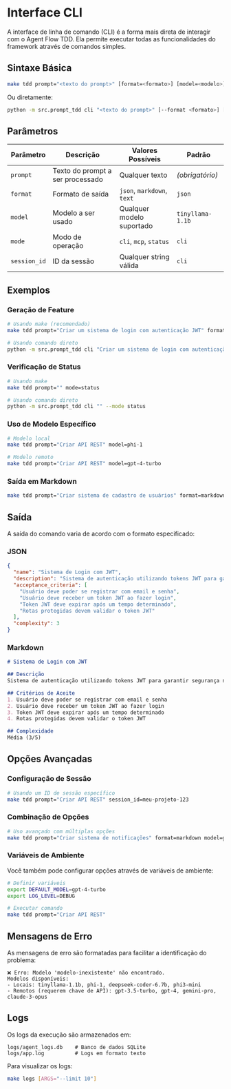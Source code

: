 # Interface CLI

A interface de linha de comando (CLI) é a forma mais direta de interagir com o Agent Flow TDD. Ela permite executar todas as funcionalidades do framework através de comandos simples.

## Sintaxe Básica

```bash
make tdd prompt="<texto do prompt>" [format=<formato>] [model=<modelo>] [mode=<modo>] [session_id=<id>]
```

Ou diretamente:

```bash
python -m src.prompt_tdd cli "<texto do prompt>" [--format <formato>] [--model <modelo>] [--session-id <id>]
```

## Parâmetros

| Parâmetro | Descrição | Valores Possíveis | Padrão |
|-----------|-----------|-------------------|--------|
| `prompt` | Texto do prompt a ser processado | Qualquer texto | *(obrigatório)* |
| `format` | Formato de saída | `json`, `markdown`, `text` | `json` |
| `model` | Modelo a ser usado | Qualquer modelo suportado | `tinyllama-1.1b` |
| `mode` | Modo de operação | `cli`, `mcp`, `status` | `cli` |
| `session_id` | ID da sessão | Qualquer string válida | `cli` |

## Exemplos

### Geração de Feature

```bash
# Usando make (recomendado)
make tdd prompt="Criar um sistema de login com autenticação JWT" format=json

# Usando comando direto
python -m src.prompt_tdd cli "Criar um sistema de login com autenticação JWT" --format json
```

### Verificação de Status

```bash
# Usando make
make tdd prompt="" mode=status

# Usando comando direto
python -m src.prompt_tdd cli "" --mode status
```

### Uso de Modelo Específico

```bash
# Modelo local
make tdd prompt="Criar API REST" model=phi-1

# Modelo remoto
make tdd prompt="Criar API REST" model=gpt-4-turbo
```

### Saída em Markdown

```bash
make tdd prompt="Criar sistema de cadastro de usuários" format=markdown
```

## Saída

A saída do comando varia de acordo com o formato especificado:

### JSON

```json
{
  "name": "Sistema de Login com JWT",
  "description": "Sistema de autenticação utilizando tokens JWT para garantir segurança nas requisições.",
  "acceptance_criteria": [
    "Usuário deve poder se registrar com email e senha",
    "Usuário deve receber um token JWT ao fazer login",
    "Token JWT deve expirar após um tempo determinado",
    "Rotas protegidas devem validar o token JWT"
  ],
  "complexity": 3
}
```

### Markdown

```markdown
# Sistema de Login com JWT

## Descrição
Sistema de autenticação utilizando tokens JWT para garantir segurança nas requisições.

## Critérios de Aceite
1. Usuário deve poder se registrar com email e senha
2. Usuário deve receber um token JWT ao fazer login
3. Token JWT deve expirar após um tempo determinado
4. Rotas protegidas devem validar o token JWT

## Complexidade
Média (3/5)
```

## Opções Avançadas

### Configuração de Sessão

```bash
# Usando um ID de sessão específico
make tdd prompt="Criar API REST" session_id=meu-projeto-123
```

### Combinação de Opções

```bash
# Uso avançado com múltiplas opções
make tdd prompt="Criar sistema de notificações" format=markdown model=gpt-4 session_id=notificacoes-app
```

### Variáveis de Ambiente

Você também pode configurar opções através de variáveis de ambiente:

```bash
# Definir variáveis
export DEFAULT_MODEL=gpt-4-turbo
export LOG_LEVEL=DEBUG

# Executar comando
make tdd prompt="Criar API REST"
```

## Mensagens de Erro

As mensagens de erro são formatadas para facilitar a identificação do problema:

```
❌ Erro: Modelo 'modelo-inexistente' não encontrado.
Modelos disponíveis:
- Locais: tinyllama-1.1b, phi-1, deepseek-coder-6.7b, phi3-mini
- Remotos (requerem chave de API): gpt-3.5-turbo, gpt-4, gemini-pro, claude-3-opus
```

## Logs

Os logs da execução são armazenados em:

```
logs/agent_logs.db    # Banco de dados SQLite
logs/app.log          # Logs em formato texto
```

Para visualizar os logs:

```bash
make logs [ARGS="--limit 10"]
``` 
